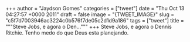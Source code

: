 
+++
author = "Jaydson Gomes"
categories = ["tweet"]
date = "Thu Oct 13 04:27:57 +0000 2011"
draft = false
image = "{TWEET_IMAGE}"
slug = "c5f7d7003946ac3224c0b576f7de05c2d1d9a186"
tags = ["tweet"]
title = """Steve Jobs, e agora o Den..."""
+++
Steve Jobs, e agora o Dennis Ritchie. Tenho medo do que Deus esta planejando.
